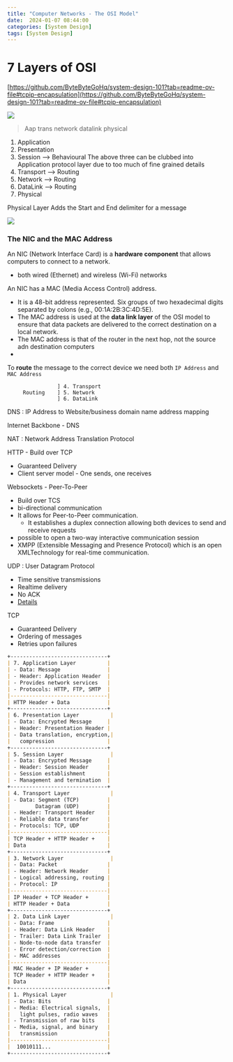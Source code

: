 ```yaml
---
title: "Computer Networks - The OSI Model"
date:  2024-01-07 08:44:00
categories: [System Design]
tags: [System Design]
---
```


# 7 Layers of OSI

[https://github.com/ByteByteGoHq/system-design-101?tab=readme-ov-file#tcpip-encapsulation](https://github.com/ByteByteGoHq/system-design-101?tab=readme-ov-file#tcpip-encapsulation)

![](https://www.youtube.com/watch?v=0y6FtKsg6J4)

> Aap trans network datalink physical

1. Application
2. Presentation
3. Session --> Behavioural
   The above three can be clubbed into Application protocol layer due to too
   much of fine grained details
4. Transport --> Routing
5. Network --> Routing
6. DataLink --> Routing
7. Physical

Physical Layer Adds the Start and End delimiter for a message

![](https://www.escotal.com/Images/Network%20parts/osi.gif)

### The NIC and the MAC Address

An NIC (Network Interface Card) is a **hardware component** that allows
computers to connect to a network.

- both wired (Ethernet) and wireless (Wi-Fi) networks

An NIC has a MAC (Media Access Control) address.

- It is a 48-bit address represented. Six groups of two hexadecimal digits
  separated by colons (e.g., 00:1A:2B:3C:4D:5E).
- The MAC address is used at the **data link layer** of the OSI model to ensure
  that data packets are delivered to the correct destination on a local network.
- The MAC address is that of the router in the next hop, not the source adn
  destination computers
-

To **route** the message to the correct device we need both `IP Address` and
`MAC Address`

                    ] 4. Transport
         Routing    ] 5. Network
                    ] 6. DataLink

DNS : IP Address to Website/business domain name address mapping

Internet Backbone - DNS

NAT : Network Address Translation Protocol

HTTP - Build over TCP

- Guaranteed Delivery
- Client server model - One sends, one receives

Websockets - Peer-To-Peer

- Build over TCS
- bi-directional communication
- It allows for Peer-to-Peer communication.
    - It establishes a duplex connection allowing both devices to send and
      receive requests
- possible to open a two-way interactive communication session
- XMPP (Extensible Messaging and Presence Protocol) which is an open
  XMLTechnology for real-time communication.

UDP : User Datagram Protocol

- Time sensitive transmissions
- Realtime delivery
- No ACK
- [Details](https://www.cloudflare.com/learning/ddos/glossary/user-datagram-protocol-udp/)

TCP

- Guaranteed Delivery
- Ordering of messages
- Retries upon failures

```markdown
+-------------------------------+
| 7. Application Layer          |
| - Data: Message               |
| - Header: Application Header  |
| - Provides network services   |
| - Protocols: HTTP, FTP, SMTP  |
|-------------------------------|
| HTTP Header + Data            |
+-------------------------------+
| 6. Presentation Layer          |
| - Data: Encrypted Message     |
| - Header: Presentation Header |
| - Data translation, encryption,|
|   compression                 |
+-------------------------------+
| 5. Session Layer               |
| - Data: Encrypted Message     |
| - Header: Session Header      |
| - Session establishment       |
| - Management and termination  |
+-------------------------------+
| 4. Transport Layer             |
| - Data: Segment (TCP)         |
|        Datagram (UDP)         |
| - Header: Transport Header    |
| - Reliable data transfer      |
| - Protocols: TCP, UDP         |
|-------------------------------|
| TCP Header + HTTP Header +    |
| Data                          |
+-------------------------------+
| 3. Network Layer               |
| - Data: Packet                |
| - Header: Network Header      |
| - Logical addressing, routing |
| - Protocol: IP                |
|-------------------------------|
| IP Header + TCP Header +      |
| HTTP Header + Data            |
+-------------------------------+
| 2. Data Link Layer             |
| - Data: Frame                 |
| - Header: Data Link Header    |
| - Trailer: Data Link Trailer  |
| - Node-to-node data transfer  |
| - Error detection/correction  |
| - MAC addresses               |
|-------------------------------|
| MAC Header + IP Header +      |
| TCP Header + HTTP Header +    |
| Data                          |
+-------------------------------+
| 1. Physical Layer              |
| - Data: Bits                  |
| - Media: Electrical signals,  |
|   light pulses, radio waves   |
| - Transmission of raw bits    |
| - Media, signal, and binary   |
|   transmission                |
|-------------------------------|
|  10010111...                  |
+-------------------------------+
```